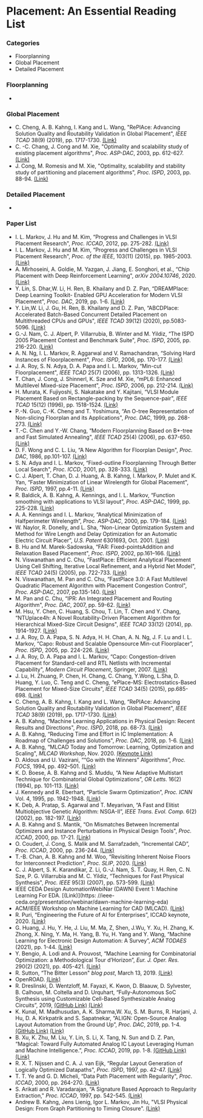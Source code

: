 # Placement: An Essential Reading List

### Categories
- Floorplanning
- Global Placement
- Detailed Placement

### Floorplanning
- 

### Global Placement
- C. Cheng, A. B. Kahng, I. Kang and L. Wang, 
"RePlAce: Advancing Solution Quality and Routability Validation in Global Placement",
*IEEE TCAD* 38(9) (2019), pp. 1717-1730. [(Link)](https://vlsicad.ucsd.edu/Publications/Journals/j126.pdf)
- C. -C. Chang, J. Cong and M. Xie,
"Optimality and scalability study of existing placement algorithms",
*Proc. ASP-DAC*, 2003, pp. 612-627. [(Link)](https://ieeexplore.ieee.org/document/1195099)
- J. Cong, M. Romesis and M. Xie,
"Optimality, scalability and stability study of partitioning and placement algorithms",
*Proc. ISPD*, 2003, pp. 88-94. [(Link)](https://cadlab.cs.ucla.edu/~cong/papers/p045-cong.pdf)

### Detailed Placement
- 

### Paper List
- I. L. Markov, J. Hu and M. Kim, “Progress and Challenges in VLSI Placement Research",
*Proc. ICCAD*, 2012, pp. 275-282. [(Link)](https://dl.acm.org/doi/10.1145/2429384.2429441)
- I. L. Markov, J. Hu and M. Kim, “Progress and Challenges in VLSI Placement Research", *Proc.
of the IEEE*, 103(11) (2015), pp. 1985-2003. [(Link)](https://ieeexplore.ieee.org/document/7295553)
- A. Mirhoseini, A. Goldie, M. Yazgan, J. Jiang, E. Songhori, et al., “Chip Placement with Deep
Reinforcement Learning", *arXiv 2004.10746*, 2020. [(Link)](https://arxiv.org/abs/2004.10746)
- Y. Lin, S. Dhar,W. Li, H. Ren, B. Khailany and D. Z. Pan, “DREAMPIace: Deep Learning Toolkit-
Enabled GPU Acceleration for Modern VLSI Placement", *Proc. DAC*, 2019, pp. 1-6. [(Link)](https://ieeexplore.ieee.org/document/8807076)
- Y. Lin,W. Li, J. Gu, H. Ren, B. Khailany and D. Z. Pan, “ABCDPlace: Accelerated Batch-Based
Concurrent Detailed Placement on Multithreaded CPUs and GPUs", *IEEE TCAD* 39(12) (2020),
pp.5083-5096. [(Link)](https://ieeexplore.ieee.org/document/8982049)
- G.-J. Nam, C. J. Alpert, P. Villarrubia, B. Winter and M. Yildiz, “The ISPD 2005 Placement
Contest and Benchmark Suite", *Proc. ISPD*, 2005, pp. 216-220. [(Link)](https://dl.acm.org/doi/10.1145/1055137.1055182)
- A. N. Ng, I. L. Markov, R. Aggarwal and V. Ramachandran, “Solving Hard Instances of Floorplacement",
*Proc. ISPD*, 2006, pp. 170-177. [(Link)](https://dl.acm.org/doi/10.1145/1123008.1123047)
- J. A. Roy, S. N. Adya, D. A. Papa and I. L. Markov, “Min-cut Floorplacement", *IEEE TCAD* 25(7)
(2006), pp. 1313-1326. [(Link)](https://ieeexplore.ieee.org/document/1634627)
- T. Chan, J. Cong, J. Shinnerl, K. Sze and M. Xie, “mPL6: Enhanced Multilevel Mixed-size Placement",
*Proc. ISPD*, 2006, pp. 212-214. [(Link)](http://cadlab.cs.ucla.edu/~cong/papers/pc3.pdf)
- H. Murata, K. Fujiyoshi, S. Nakatake and Y. Kajitani, “VLSI Module Placement Based on
Rectangle-packing by the Sequence-pair", *IEEE TCAD* 15(12) (1996), pp. 1518-1524. [(Link)](https://ieeexplore.ieee.org/document/552084)
- P.-N. Guo, C.-K. Cheng and T. Yoshimura, “An O-tree Representation of Non-slicing Floorplan
and its Applications", *Proc. DAC*, 1999, pp. 268-273. [(Link)](https://ieeexplore.ieee.org/document/781324)
- T.-C. Chen and Y.-W. Chang, “Modern Floorplanning Based on B*-tree and Fast Simulated
Annealing", *IEEE TCAD* 25(4) (2006), pp. 637-650. [(Link)](https://ieeexplore.ieee.org/document/1610730)
- D. F. Wong and C. L. Liu, “A New Algorithm for Floorplan Design", *Proc. DAC*, 1986, pp.101-107. [(Link)](https://ieeexplore.ieee.org/document/1586075)
- S. N. Adya and I. L. Markov, “Fixed-outline Floorplanning Through Better Local Search", *Proc.
ICCD*, 2001, pp. 328-333. [(Link)](https://ieeexplore.ieee.org/document/955047)
- C. J. Alpert, T. Chan, D. J. Huang, A. B. Kahng, I. Markov, P. Mulet and K. Yan, “Faster Minimization
of Linear Wirelength for Global Placement", *Proc. ISPD*, 1997, pp.4-11. [(Link)](https://vlsicad.ucsd.edu/Publications/Conferences/65/c65.pdf)
- R. Baldick, A. B. Kahng, A. Kennings, and I. L. Markov, “Function smoothing with applications
to VLSI layout”, *Proc. ASP-DAC*, 1999, pp. 225-228. [(Link)](https://vlsicad.ucsd.edu/Publications/Conferences/88/c88.pdf)
- A. A. Kennings and I. L. Markov, “Analytical Minimization of Halfperimeter Wirelength”, *Proc.
ASP-DAC*, 2000, pp. 179-184. [(Link)](https://dl.acm.org/doi/10.1145/368434.368600)
- W. Naylor, R. Donelly, and L. Sha, “Non-Linear Optimization System and Method for Wire
Length and Delay Optimization for an Automatic Electric Circuit Placer”, *U.S. Patent* 6301693,
Oct. 2001. [(Link)](https://patents.google.com/patent/US6301693B1/en)
- B. Hu and M. Marek-Sadowska, “FAR: Fixed-pointsAddition and Relaxation Based Placement",
*Proc. ISPD*, 2002, pp.161–166. [(Link)](https://dl.acm.org/doi/abs/10.1145/505388.505426)
- N. Viswanathan and C. Chu, “FastPlace: Efficient Analytical Placement Using Cell Shifting,
Iterative Local Refinement, and a Hybrid Net Model", *IEEE TCAD* 24(5) (2005), pp. 722-733. [(Link)](https://ieeexplore.ieee.org/document/1424175)
- N. Viswanathan, M. Pan and C. Chu, “FastPlace 3.0: A Fast Multilevel Quadratic Placement
Algorithm with Placement Congestion Control", *Proc. ASP-DAC*, 2007, pp.135-140. [(Link)](https://ieeexplore.ieee.org/document/4196021)
- M. Pan and C. Chu, “IPR: An Integrated Placement and Routing Algorithm", *Proc. DAC*, 2007,
pp. 59-62. [(Link)](https://ieeexplore.ieee.org/document/4261144)
- M. Hsu, Y. Chen, C. Huang, S. Chou, T. Lin, T. Chen and Y. Chang, “NTUplace4h: A Novel
Routability-Driven Placement Algorithm for Hierarchical Mixed-Size Circuit Designs", *IEEE
TCAD* 33(12) (2014), pp. 1914-1927. [(Link)](https://ieeexplore.ieee.org/document/6951861)
- J. A. Roy, D. A. Papa, S. N. Adya, H. H. Chan, A. N. Ng, J. F. Lu and I. L. Markov, “Capo: Robust
and Scalable Opensource Min-cut Floorplacer”, *Proc. ISPD*, 2005, pp. 224-226. [(Link)](https://dl.acm.org/doi/10.1145/1055137.1055184)
- J. A. Roy, D. A. Papa and I. L. Markov, “Capo: Congestion-driven Placement for Standard-cell
and RTL Netlists with Incremental Capability", *Modern Circuit Placement*, Springer, 2007. [(Link)](https://link.springer.com/chapter/10.1007/978-0-387-68739-1_5)
- J. Lu, H. Zhuang, P. Chen, H. Chang, C. Chang, Y.Wong, L.Sha, D. Huang, Y. Luo, C. Teng and
C. Cheng, “ePlace-MS: Electrostatics-Based Placement for Mixed-Size Circuits", *IEEE TCAD*
34(5) (2015), pp.685-698. [(Link)](https://ieeexplore.ieee.org/document/7008518)
- C. Cheng, A. B. Kahng, I. Kang and L. Wang, “RePlAce: Advancing Solution Quality and
Routability Validation in Global Placement", *IEEE TCAD* 38(9) (2019), pp. 1717-1730. [(Link)](https://vlsicad.ucsd.edu/Publications/Journals/j126.pdf)
- A. B. Kahng, “Machine Learning Applications in Physical Design: Recent Results and Directions",
*Proc. ISPD*, 2018, pp. 68-73. [(Link)](https://vlsicad.ucsd.edu/Publications/Conferences/356/c356.pdf)
- A. B. Kahng, “Reducing Time and Effort in IC Implementation: A Roadmap of Challenges and
Solutions", *Proc. DAC*, 2018, pp. 1-6. [(Link)](https://vlsicad.ucsd.edu/Publications/Conferences/360/c360.pdf)
- A. B. Kahng, “MLCAD Today and Tomorrow: Learning, Optimization and Scaling", *MLCAD
Workshop*, Nov. 2020. [(Keynote Link)](https://www.youtube.com/watch?v=o__VF3yUhyc)
- D. Aldous and U. Vazirani, ““Go with the Winners” Algorithms”, *Proc. FOCS*, 1994, pp. 492–501. [(Link)](https://ieeexplore.ieee.org/document/365742)
- K. D. Boese, A. B. Kahng and S. Muddu, “A New Adaptive Multistart Technique for Combinatorial
Global Optimizations”, *OR Letts.* 16(2) (1994), pp. 101-113. [(Link)](https://vlsicad.ucsd.edu/Publications/Journals/j15.pdf)
- J. Kennedy and R. Eberhart, “Particle Swarm Optimization”, *Proc. ICNN* Vol. 4, 1995, pp. 1942-1948. [(Link)](https://ieeexplore.ieee.org/document/488968)
- K. Deb, A. Pratap, S. Agarwal and T. Meyarivan, “A Fast and Elitist Multiobjective Genetic
Algorithm: NSGA-II”, *IEEE Trans. Evol. Comp.* 6(2) (2002), pp. 182-197. [(Link)](https://ieeexplore.ieee.org/document/996017)
- A. B. Kahng and S. Mantik, “On Mismatches Between Incremental Optimizers and Instance
Perturbations in Physical Design Tools", *Proc. ICCAD*, 2000, pp. 17-21. [(Link)](https://vlsicad.ucsd.edu/Publications/Conferences/113/c113.pdf)
- O. Coudert, J. Cong, S. Malik and M. Sarrafzadeh, “Incremental CAD”, *Proc. ICCAD*, 2000, pp. 236-244. [(Link)](https://dl.acm.org/doi/10.5555/602902.602956)
- T.-B. Chan, A. B. Kahng and M. Woo, “Revisiting Inherent Noise Floors for Interconnect Prediction", *Proc. SLIP*, 2020. [(Link)](https://vlsicad.ucsd.edu/Publications/Conferences/380/c380.pdf)
- C. J. Alpert, S. K. Karandikar, Z. Li, G.-J. Nam, S. T. Quay, H. Ren, C. N. Sze, P. G. Villarrubia
and M. C. Yildiz, “Techniques for Fast Physical Synthesis", *Proc. IEEE* 95(3) (2007), pp. 573-599. [(Link)](https://ieeexplore.ieee.org/abstract/document/4167765)
- IEEE CEDA Design AutomationWebiNar (DAWN) Event 1: Machine Learning For EDA. [(Link)](https:
//ieee-ceda.org/presentation/webinar/dawn-machine-learning-eda)
- ACM/IEEE Workshop on Machine Learning for CAD (MLCAD). [(Link)](http://mlcad.itec.kit.edu/)
- R. Puri, “Engineering the Future of AI for Enterprises”, ICCAD keynote, 2020. [(Link)]()
- G. Huang, J. Hu, Y. He, J. Liu, M. Ma, Z, Shen, J.Wu, Y. Xu, H. Zhang, K. Zhong, X. Ning, Y. Ma,
H. Yang, B. Yu, H. Yang and Y. Wang, “Machine Learning for Electronic Design Automation:
A Survey”, *ACM TODAES* (2021), pp. 1-44. [(Link)](https://arxiv.org/abs/2102.03357)
- Y. Bengio, A. Lodi and A. Prouvost, “Machine Learning for Combinatorial Optimization: a
Methodological Tour d’Horizon”, *Eur. J. Oper. Res.* 290(2) (2021), pp. 405-421. [(Link)](https://arxiv.org/abs/2102.03357)
- R. Sutton, “The Bitter Lesson" *blog post*, March 13, 2019. [(Link)](http://www.incompleteideas.net/IncIdeas/BitterLesson.html)
- OpenROAD. [(Link)](https://github.com/The-OpenROAD-Project)
- R. Dreslinski, D. Wentzloff, M. Fayazi, K. Kwon, D. Blaauw, D. Sylvester, B. Calhoun, M.
Coltella and D. Urquhart, “Fully-Autonomous SoC Synthesis using Customizable Cell-Based
Synthesizable Analog Circuits”, 2019, [(GitHub Link)](https://github.com/idea-fasoc/fasoc) [(Link)](https://apps.dtic.mil/sti/citations/AD1075802)
- K. Kunal, M. Madhusudan, A. K. Sharma,W. Xu, S. M. Burns, R. Harjani, J. Hu, D. A. Kirkpatrik
and S. Sapatnekar, “ALIGN: Open-Source Analog Layout Automation from the Ground Up”,
*Proc. DAC*, 2019, pp. 1-4. [(GitHub Link)](https://github.com/ALIGN-analoglayout/ALIGN-public) [(Link)](https://ieeexplore.ieee.org/document/8807057)
- B. Xu, K. Zhu, M. Liu, Y. Lin, S. Li, X. Tang, N. Sun and D. Z. Pan, “Magical: Toward Fully
Automated Analog IC Layout Leveraging Human and Machine Intelligence.”, *Proc. ICCAD*, 2019, pp. 1-8. [(GitHub Link)](https://github.com/magical-eda/MAGICAL) [(Link)](https://ieeexplore.ieee.org/document/8942060)
- R. X. T. Nijssen and C. A. J. van Eijk, “Regular Layout Generation of Logically Optimized
Datapaths", *Proc. ISPD*, 1997, pp. 42-47. [(Link)](https://dl.acm.org/doi/10.1145/267665.267677)
- T. T. Ye and G. D. Micheli, “Data Path Placement with Regularity", *Proc. ICCAD*, 2000, pp. 264-270. [(Link)](https://ieeexplore.ieee.org/document/896484)
- S. Arikati and R. Varadarajan, “A Signature Based Approach to Regularity Extraction," *Proc. ICCAD*, 1997, pp. 542-545. [(Link)](https://ieeexplore.ieee.org/document/643592)
- Andrew B. Kahng, Jens Lienig, Igor L. Markov, Jin Hu, "VLSI Physical Design: From Graph Partitioning to Timing Closure". [(Link)](https://link.springer.com/book/10.1007/978-90-481-9591-6)
